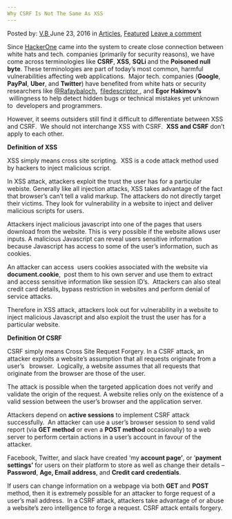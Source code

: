 ```yaml
---
Why CSRF Is Not The Same As XSS
---
```

<article class="post-listing post-14564 post type-post status-publish format-standard has-post-thumbnail hentry category-articles category-deepdot-news tag-csrf tag-xss">
    <div class="post-inner">
    <p class="post-meta">
    <span>Posted by: <a href="https://www.deepdotweb.com/author/vb/" title="">V.B </a></span>
    <span>June 23, 2016</span>
    <span>in <a href="https://www.deepdotweb.com/category/articles/" rel="category tag">Articles</a>, <a href="https://www.deepdotweb.com/category/deepdot-news/" rel="category tag">Featured</a></span>
    <span><a href="https://www.deepdotweb.com/2016/06/23/csrf-not-xss/#respond">Leave a comment</a></span>
    </p>
    <div class="clear"></div>
    <div class="entry">
    <p>Since <a href="https://hackerone.com/">HackerOne</a> came into the system to create close connection between white hats and tech. companies (primarily for security reasons), we have come across terminologies like <strong>CSRF</strong>, <strong>XSS</strong>, <strong>SQLi </strong>and the <strong>Poisoned null byte</strong>. These terminologies are part of today’s most common, harmful vulnerabilities affecting web applications.  Major tech. companies (<strong>Google</strong>, <strong>PayPal</strong>, <strong>Uber</strong>, and <strong>Twitter</strong>) have benefited from white hats or security researchers like <a href="https://twitter.com/rafaybaloch">@Rafaybaloch</a><strong>,  </strong><a href="https://hackerone.com/filedescriptor">filedescriptor </a>, and <strong>Egor Hakimov’s </strong> willingness to help detect hidden bugs or technical mistakes yet unknown to  developers and programmers.</p>
    <p>However, it seems outsiders still find it difficult to differentiate between XSS and CSRF.  We should not interchange XSS with CSRF.  <strong>XSS and CSRF</strong> don’t apply to each other.</p>
    <p><strong>Definition of XSS</strong></p>
    <p>XSS simply means cross site scripting.  XSS is a code attack method used by hackers to inject malicious script.</p>
    <p>In XSS attack, attackers exploit the trust the user has for a particular webiste. Generally like all injection attacks, XSS takes advantage of the fact that browser’s can’t tell a valid markup. The attackers do not directly target their victims. They look for vulnerability in a website to inject and deliver malicious scripts for users.</p>
    <p>Attackers inject malicious javascript into one of the pages that users download from the website. This is very possible if the website allows user inputs. A malicious Javascript can reveal users sensitive information because Javascript has access to some of the user’s information, such as cookies.</p>
    <p>An attacker can access  users cookies associated with the website via <strong>document.cookie</strong>,  post them to his own server and use them to extract and access sensitive information like session ID’s.  Attackers can also steal credit card details, bypass restriction in websites and perform denial of service attacks.</p>
    <p>Therefore in XSS attack, attackers look out for vulnerability in a website to inject malicious Javascript and also exploit the trust the user has for a particular website.</p>
    <p><strong>Definition Of CSRF </strong></p>
    <p>CSRF simply means Cross Site Request Forgery. In a CSRF attack, an attacker exploits a website’s assumption that all requests originate from a user’s   browser.  Logically, a website assumes that all requests that originate from the browser are those of the user.</p>
    <p>The attack is possible when the targeted application does not verify and validate the origin of the request. A website relies only on the existence of a valid session between the user’s browser and the application server.</p>
    <p>Attackers depend on <strong>active sessions</strong> to implement CSRF attack successfully.  An attacker can use a user’s browser session to send valid report (via <strong>GET method</strong> or even a <strong>POST method</strong> occasionally) to a web server to perform certain actions in a user’s account in favour of the attacker.</p>
    <p>Facebook, Twitter, and slack have created ‘my<strong> account page’</strong>, or ‘<strong>payment settings’</strong> for users on their platform to store as well as change their details – <strong>Password</strong>, <strong>Age, Email address</strong>, and <strong>Credit card</strong> <strong>credentials</strong>.</p>
    <p>If users can change information on a webpage via both <strong>GET </strong>and <strong>POST</strong> method, then it is extremely possible for an attacker to forge request of a user’s mail address.  In a CSRF attack, attackers take advantage of or abuse a website’s zero intelligence to forge a request. CSRF attack entails forgery.</p>
    </div>
    <span style="display:none"><a href="https://www.deepdotweb.com/tag/csrf/" rel="tag">csrf</a> <a href="https://www.deepdotweb.com/tag/xss/" rel="tag">xss</a></span> <span style="display:none" class="updated">2016-06-23</span>
    <div style="display:none" class="vcard author" itemprop="author" itemscope itemtype="http://schema.org/Person"><strong class="fn" itemprop="name"><a href="https://www.deepdotweb.com/author/vb/" title="Posts by V.B" rel="author">V.B</a></strong></div>
    </div>
</article>

